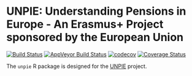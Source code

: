 UNPIE: Understanding Pensions in Europe - An Erasmus+ Project sponsored by the European Union
========================================================

[![Build Status](https://travis-ci.org/eaoestergaard/UNPIE.svg?branch=master)](https://travis-ci.org/eaoestergaard/UNPIE)
[![AppVeyor Build Status](https://ci.appveyor.com/api/projects/status/github/eaoestergaard/UNPIE?branch=master&svg=true)](https://ci.appveyor.com/project/eaoestergaard/UNPIE)
[![codecov](https://codecov.io/gh/eaoestergaard/UNPIE/branch/master/graph/badge.svg)](https://codecov.io/gh/eaoestergaard/UNPIE)
[![Coverage Status](https://coveralls.io/repos/github/eaoestergaard/UNPIE/badge.svg?branch=master)](https://coveralls.io/github/eaoestergaard/UNPIE?branch=master)

The `unpie` R package  is designed for the [UNPIE](http://pensionsineurope.eu/) project.
